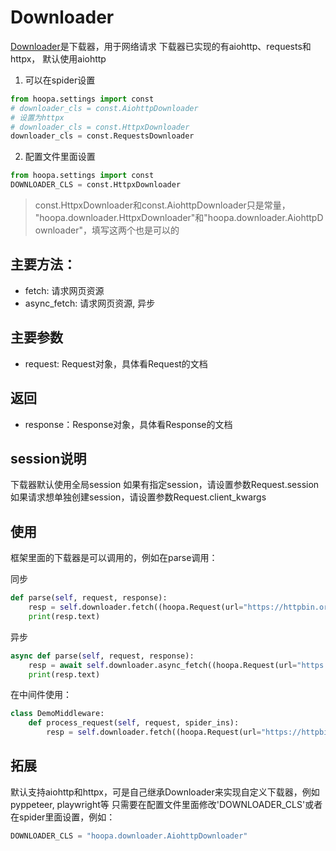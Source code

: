 # Downloader
[Downloader](https://github.com/fishtn/hoopa/blob/master/hoopa/downloader.py)是下载器，用于网络请求
下载器已实现的有aiohttp、requests和httpx， 默认使用aiohttp

1. 可以在spider设置
```python
from hoopa.settings import const
# downloader_cls = const.AiohttpDownloader
# 设置为httpx
# downloader_cls = const.HttpxDownloader
downloader_cls = const.RequestsDownloader
```
2. 配置文件里面设置
```python
from hoopa.settings import const
DOWNLOADER_CLS = const.HttpxDownloader
```
> const.HttpxDownloader和const.AiohttpDownloader只是常量，
> "hoopa.downloader.HttpxDownloader"和"hoopa.downloader.AiohttpDownloader"，填写这两个也是可以的


## 主要方法：
- fetch: 请求网页资源
- async_fetch: 请求网页资源, 异步


## 主要参数
- request: Request对象，具体看Request的文档


## 返回
- response：Response对象，具体看Response的文档


## session说明
下载器默认使用全局session
如果有指定session，请设置参数Request.session
如果请求想单独创建session，请设置参数Request.client_kwargs


## 使用
框架里面的下载器是可以调用的，例如在parse调用：

同步

```python
def parse(self, request, response):
    resp = self.downloader.fetch((hoopa.Request(url="https://httpbin.org/get")))
    print(resp.text)
```
异步
```python
async def parse(self, request, response):
    resp = await self.downloader.async_fetch((hoopa.Request(url="https://httpbin.org/get")))
    print(resp.text)
```

在中间件使用：
```python
class DemoMiddleware:
    def process_request(self, request, spider_ins):
        resp = self.downloader.fetch((hoopa.Request(url="https://httpbin.org/get")))
```


## 拓展
默认支持aiohttp和httpx，可是自己继承Downloader来实现自定义下载器，例如pyppeteer, playwright等
只需要在配置文件里面修改'DOWNLOADER_CLS'或者在spider里面设置，例如：

```python
DOWNLOADER_CLS = "hoopa.downloader.AiohttpDownloader"
```



